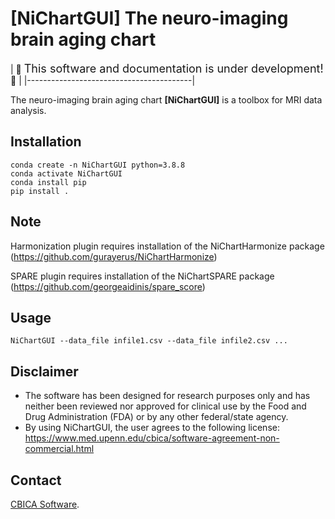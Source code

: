 # [NiChartGUI] The neuro-imaging brain aging chart

| :construction:
  <font size="+1">This software and documentation is under development!
  </font> 
  :construction: |
|-----------------------------------------|

The neuro-imaging brain aging chart **[NiChartGUI]** is a toolbox for MRI data analysis.

## Installation

```shell
conda create -n NiChartGUI python=3.8.8  
conda activate NiChartGUI
conda install pip
pip install .
```

## Note

Harmonization plugin requires installation of the NiChartHarmonize package (https://github.com/gurayerus/NiChartHarmonize)

SPARE plugin requires installation of the NiChartSPARE package (https://github.com/georgeaidinis/spare_score)


## Usage

```shell
NiChartGUI --data_file infile1.csv --data_file infile2.csv ...
```

## Disclaimer
- The software has been designed for research purposes only and has neither been reviewed nor approved for clinical use by the Food and Drug Administration (FDA) or by any other federal/state agency.
- By using NiChartGUI, the user agrees to the following license: https://www.med.upenn.edu/cbica/software-agreement-non-commercial.html

## Contact
<a href="mailto:software@cbica.upenn.edu">CBICA Software</a>.
